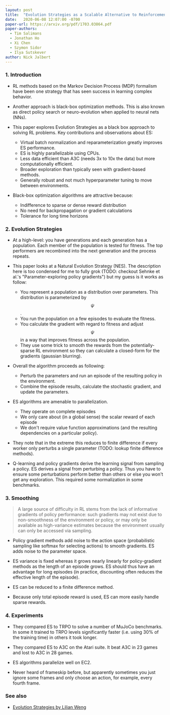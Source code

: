 ```yaml
---
layout: post
title:  "Evolution Strategies as a Scalable Alternative to Reinforcement Learning"
date:   2020-06-08 12:07:00 -0700
paper-url: https://arxiv.org/pdf/1703.03864.pdf
paper-authors:
  - Tim Salimans
  - Jonathan Ho
  - Xi Chen
  - Szymon Sidor
  - Ilya Sutskever
author: Nick Jalbert
---
```


### 1. Introduction

* RL methods based on the Markov Decision Process (MDP) formalism have been one
  strategy that has seen success in learning complex behavior.

* Another approach is black-box optimization methods. This is also known as
  direct policy search or neuro-evolution when applied to neural nets (NNs).

* This paper explores Evolution Strategies as a black box approach to solving
  RL problems.  Key contributions and observations about ES:
  * Virtual batch normalization and reparameterization greatly improves ES
    performance.
  * ES is highly parallelizable using CPUs.
  * Less data efficient than A3C (needs 3x to 10x the data) but more
    computationally efficient.
  * Broader exploration than typically seen with gradient-based methods.
  * Generally robust and not much hyperparameter tuning to move between
    environments.

* Black-box optimization algorithms are attractive because:
  * Indifference to sparse or dense reward distribution
  * No need for backpropagation or gradient calculations
  * Tolerance for long time horizons

### 2. Evolution Strategies

* At a high-level: you have generations and each generation has a population.
  Each member of the population is tested for fitness.  The top performers are
  recombined into the next generation and the process repeats.

* This paper looks at a Natural Evolution Strategy (NES).  The description here
  is too condensed for me to fully grok (TODO: checkout Sehnke et al.'s
  "Parameter-exploring policy gradients") but my guess is it works as follow:
  * You represent a population as a distribution over parameters.  This
    distribution is parameterized by $$\psi$$.
  * You run the population on a few episodes to evaluate the fitness.
  * You calculate the gradient with regard to fitness and adjust $$\psi$$ in a
    way that improves fitness across the population.
  * They use some trick to smooth the rewards from the potentially-sparse RL
    environment so they can calculate a closed-form for the gradients (gaussian
    blurring).

* Overall the algorithm proceeds as following:
  * Perturb the parameters and run an episode of the resulting policy in the
    environment.
  * Combine the episode results, calculate the stochastic gradient, and update
    the parameters.

* ES algorithms are amenable to parallelization.
  * They operate on complete episodes
  * We only care about (in a global sense) the scalar reward of each episode
  * We don't require value function approximations (and the resulting
    dependencies on a particular policy).

* They note that in the extreme this reduces to finite difference if every
  worker only perturbs a single parameter (TODO: lookup finite difference
  methods).

* Q-learning and policy gradients derive the learning signal from sampling a
  policy. ES derives a signal from perturbing a policy.  Thus you have to
  ensure some perturbations perform better than others or else you won't get
  any exploration.  This required some normalization in some benchmarks.

### 3. Smoothing

>  A large source of difficulty in RL stems from the lack of informative
>  gradients of policy performance: such gradients may not exist due to
>  non-smoothness of the environment or policy, or may only be available as
>  high-variance estimates because the environment usually can only be accessed
>  via sampling.

* Policy gradient methods add noise to the action space (probabilistic sampling
  like softmax for selecting actions) to smooth gradients.  ES adds noise to
  the parameter space.

* ES variance is fixed whereas it grows nearly linearly for policy-gradient
  methods as the length of an episode grows.  ES should thus have an advantage
  for long episodes (in practice, discounting often reduces the effective
  length of the episode).

* ES can be reduced to a finite difference method.

* Because only total episode reward is used, ES can more easily handle sparse
  rewards.

### 4. Experiments

* They compared ES to TRPO to solve a number of MuJoCo benchmarks.  In some it
  trained to TRPO levels significantly faster (i.e. using 30% of the training
  time) in others it took longer.

* They compared ES to A3C on the Atari suite. It beat A3C in 23 games and lost
  to A3C in 28 games.

* ES algorithms parallelize well on EC2.

* Never heard of frameskip before, but apparently sometimes you just ignore
  some frames and only choose an action, for example, every fourth frame.


### See also

* [Evolution Strategies by Lilian Weng](https://lilianweng.github.io/lil-log/2019/09/05/evolution-strategies.html)
